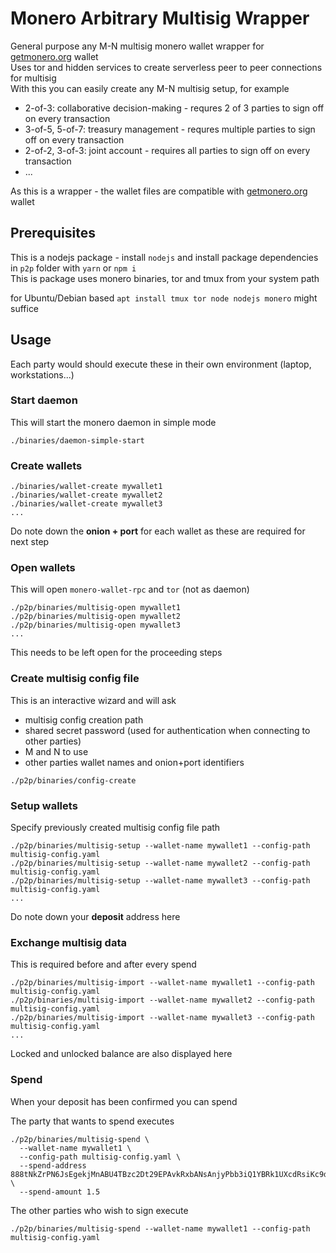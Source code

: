 # Monero Arbitrary Multisig Wrapper

General purpose any M-N multisig monero wallet wrapper for [getmonero.org](https://getmonero.org) wallet  
Uses tor and hidden services to create serverless peer to peer connections for multisig  
With this you can easily create any M-N multisig setup, for example

* 2-of-3: collaborative decision-making - requres 2 of 3 parties to sign off on every transaction
* 3-of-5, 5-of-7: treasury management - requres multiple parties to sign off on every transaction
* 2-of-2, 3-of-3: joint account - requires all parties to sign off on every transaction
* ...

As this is a wrapper - the wallet files are compatible with [getmonero.org](https://getmonero.org) wallet

## Prerequisites

This is a nodejs package - install `nodejs` and install package dependencies in `p2p` folder with `yarn` or `npm i`  
This is package uses monero binaries, tor and tmux from your system path

for Ubuntu/Debian based `apt install tmux tor node nodejs monero` might suffice

## Usage
Each party would should execute these in their own environment (laptop, workstations...)

### Start daemon

This will start the monero daemon in simple mode
```
./binaries/daemon-simple-start
```

### Create wallets

```
./binaries/wallet-create mywallet1
./binaries/wallet-create mywallet2
./binaries/wallet-create mywallet3
...
```
Do note down the **onion + port** for each wallet as these are required for next step

### Open wallets

This will open `monero-wallet-rpc` and `tor` (not as daemon)
```
./p2p/binaries/multisig-open mywallet1
./p2p/binaries/multisig-open mywallet2
./p2p/binaries/multisig-open mywallet3
...
```
This needs to be left open for the proceeding steps

### Create multisig config file

This is an interactive wizard and will ask  
* multisig config creation path
* shared secret password (used for authentication when connecting to other parties)
* M and N to use
* other parties wallet names and onion+port identifiers
```
./p2p/binaries/config-create
```

### Setup wallets

Specify previously created multisig config file path
```
./p2p/binaries/multisig-setup --wallet-name mywallet1 --config-path multisig-config.yaml
./p2p/binaries/multisig-setup --wallet-name mywallet2 --config-path multisig-config.yaml
./p2p/binaries/multisig-setup --wallet-name mywallet3 --config-path multisig-config.yaml
...
```
Do note down your **deposit** address here

### Exchange multisig data

This is required before and after every spend
```
./p2p/binaries/multisig-import --wallet-name mywallet1 --config-path multisig-config.yaml
./p2p/binaries/multisig-import --wallet-name mywallet2 --config-path multisig-config.yaml
./p2p/binaries/multisig-import --wallet-name mywallet3 --config-path multisig-config.yaml
...
```
Locked and unlocked balance are also displayed here

### Spend
When your deposit has been confirmed you can spend  

The party that wants to spend executes
```
./p2p/binaries/multisig-spend \
  --wallet-name mywallet1 \
  --config-path multisig-config.yaml \
  --spend-address 888tNkZrPN6JsEgekjMnABU4TBzc2Dt29EPAvkRxbANsAnjyPbb3iQ1YBRk1UXcdRsiKc9dhwMVgN5S9cQUiyoogDavup3H \
  --spend-amount 1.5
```

The other parties who wish to sign execute
```
./p2p/binaries/multisig-spend --wallet-name mywallet1 --config-path multisig-config.yaml
```
